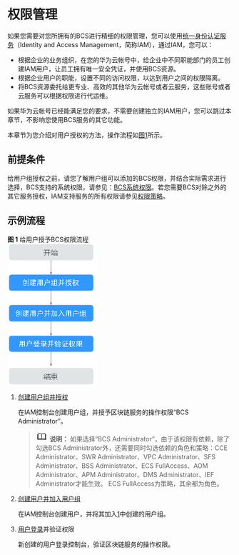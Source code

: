 # 权限管理<a name="bcs_usermanual_0020_00"></a>

如果您需要对您所拥有的BCS进行精细的权限管理，您可以使用[统一身份认证服务](https://support.huaweicloud.com/usermanual-iam/iam_01_0001.html)（Identity and Access Management，简称IAM），通过IAM，您可以：

-   根据企业的业务组织，在您的华为云帐号中，给企业中不同职能部门的员工创建IAM用户，让员工拥有唯一安全凭证，并使用BCS资源。
-   根据企业用户的职能，设置不同的访问权限，以达到用户之间的权限隔离。
-   将BCS资源委托给更专业、高效的其他华为云帐号或者云服务，这些账号或者云服务可以根据权限进行代运维。

如果华为云帐号已经能满足您的要求，不需要创建独立的IAM用户，您可以跳过本章节，不影响您使用BCS服务的其它功能。

本章节为您介绍对用户授权的方法，操作流程如[图1](#fig1351611812271)所示。

## 前提条件<a name="section17723185741610"></a>

给用户组授权之前，请您了解用户组可以添加的BCS权限，并结合实际需求进行选择，BCS支持的系统权限，请参见：[BCS系统权限](https://support.huaweicloud.com/productdesc-bcs/bcs_productdesc_0015.html)。若您需要BCS对除之外的其它服务授权，IAM支持服务的所有权限请参见[权限策略](https://support.huaweicloud.com/usermanual-permissions/iam_01_0001.html)。

## 示例流程<a name="section1189416161520"></a>

**图 1**  给用户授予BCS权限流程<a name="fig1351611812271"></a>  
![](figures/给用户授予BCS权限流程-14.png "给用户授予BCS权限流程-14")

1.  <a name="li10176121316284"></a>[创建用户组并授权](https://support.huaweicloud.com/usermanual-iam/iam_03_0001.html)

    在IAM控制台创建用户组，并授予区块链服务的操作权限“BCS Administrator”。

    >![](public_sys-resources/icon-note.gif) **说明：** 
    >如果选择“BCS Administrator”，由于该权限有依赖，除了勾选BCS Administrator外，还需要同时勾选依赖的角色和策略：CCE Administrator、SWR Administrator、VPC Administrator、SFS Administrator、BSS Administrator、ECS FullAccess、AOM Administrator、APM Administrator、DMS Administrator、IEF Administrator才能生效。
    >ECS FullAccess为策略，其余都为角色。

2.  [创建用户并加入用户组](https://support.huaweicloud.com/usermanual-iam/iam_02_0001.html)

    在IAM控制台创建用户，并将其加入[1](#li10176121316284)中创建的用户组。

3.  [用户登录](https://support.huaweicloud.com/usermanual-iam/iam_01_0552.html)并验证权限

    新创建的用户登录控制台，验证区块链服务的操作权限。


